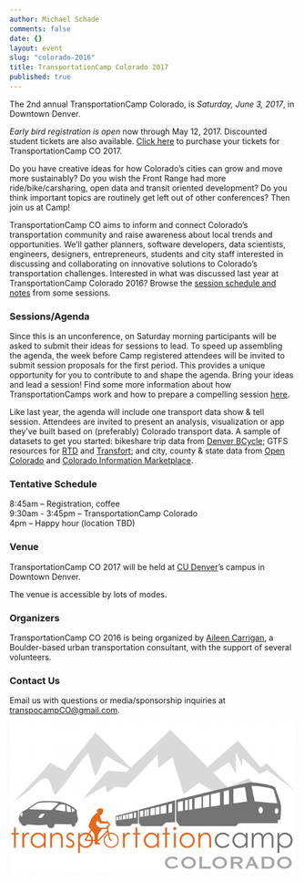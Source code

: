 ```yaml
---
author: Michael Schade
comments: false
date: {}
layout: event
slug: "colorado-2016"
title: TransportationCamp Colorado 2017
published: true
---
```

The 2nd annual TransportationCamp Colorado, is *Saturday, June 3, 2017*, in Downtown Denver.

*Early bird registration is open* now through May 12, 2017. Discounted student tickets
are also available. [Click here](https://nvite.com/TranspoCamp/vzopn9) to purchase your tickets for TransportationCamp CO 2017.

Do you have creative ideas for how Colorado’s cities can grow and move more
sustainably? Do you wish the Front Range had more ride/bike/carsharing, open data and
transit oriented development? Do you think important topics are routinely get left out of
other conferences? Then join us at Camp!

TransportationCamp CO aims to inform and connect Colorado’s transportation community
and raise awareness about local trends and opportunities. We’ll gather planners, software
developers, data scientists, engineers, designers, entrepreneurs, students and city staff
interested in discussing and collaborating on innovative solutions to Colorado’s
transportation challenges. Interested in what was discussed last year at
TransportationCamp Colorado 2016? Browse the [session schedule and notes](https://tcampco.hackpad.com/Schedule-The-Board-xm1bw01xrtu) from some
sessions.

### Sessions/Agenda

Since this is an unconference, on Saturday morning participants will be asked to submit
their ideas for sessions to lead. To speed up assembling the agenda, the week before
Camp registered attendees will be invited to submit session proposals for the first period.
This provides a unique opportunity for you to contribute to and shape the agenda. Bring
your ideas and lead a session! Find some more information about how
TransportationCamps work and how to prepare a compelling session [here](http://transportationcamp.org/2011/02/how-transportationcamp-works-the-essential-guide/).

Like last year, the agenda will include one transport data show & tell session.
Attendees are invited to present an analysis, visualization or app they’ve built based on
(preferably) Colorado transport data. A sample of datasets to get you started: bikeshare
trip data from [Denver BCycle](http://denver.bcycle.com/docs/librariesprovider34/default-document-library/2016denverbcycletripdata_public.xlsx?sfvrsn=2); GTFS resources for [RTD](http://www.rtd-denver.com/Developer.shtml) and [Transfort](http://www.ridetransfort.com/developers); and city, county &
state data from [Open Colorado](http://data.opencolorado.org/) and [Colorado Information Marketplace](https://data.colorado.gov/browse?category=Transportation).

### Tentative Schedule

8:45am – Registration, coffee  
9:30am - 3:45pm – TransportationCamp Colorado  
4pm – Happy hour (location TBD)  

### Venue

TransportationCamp CO 2017 will be held at [CU&nbsp;Denver](http://www.ucdenver.edu/)’s campus in Downtown Denver.

The venue is accessible by lots of modes.

### Organizers

TransportationCamp CO 2016 is being organized by [Aileen Carrigan](http://www.bespoketransit.com/), a Boulder-based
urban transportation consultant, with the support of several volunteers.

### Contact Us

Email us with questions or media/sponsorship inquiries at <transpocampCO@gmail.com>.

<img src="tcampco.jpg">
